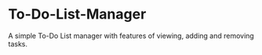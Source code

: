 # To-Do-List-Manager
A simple To-Do List manager with features of viewing, adding and removing tasks.
